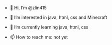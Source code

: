 - 👋 Hi, I’m @zlin415
- 👀 I’m interested in java, html, css and Minecraft
- 🌱 I’m currently learning java, html, css

- 📫 How to reach me: not yet
<!---
zlin415/zlin415 is a ✨ special ✨ repository because its `README.md` (this file) appears on your GitHub profile.
You can click the Preview link to take a look at your changes.
--->
